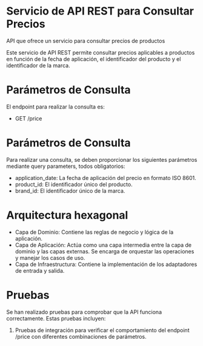 # Servicio de API REST para Consultar Precios
API que ofrece un servicio para consultar precios de productos

Este servicio de API REST permite consultar precios aplicables a productos en función de la fecha de aplicación, el identificador del producto y el identificador de la marca.

# Parámetros de Consulta

El endpoint para realizar la consulta es:

- GET /price

# Parámetros de Consulta

Para realizar una consulta, se deben proporcionar los siguientes parámetros mediante query parameters, todos obligatorios:

- application_date: La fecha de aplicación del precio en formato ISO 8601.
- product_id: El identificador único del producto.
- brand_id: El identificador único de la marca.


# Arquitectura hexagonal

- Capa de Dominio: Contiene las reglas de negocio y lógica de la aplicación.
- Capa de Aplicación: Actúa como una capa intermedia entre la capa de dominio y las capas externas. Se encarga de orquestar las operaciones y manejar los casos de uso.
- Capa de Infraestructura: Contiene la implementación de los adaptadores de entrada y salida.

# Pruebas

Se han realizado pruebas para comprobar que la API funciona correctamente. Estas pruebas incluyen:

1. Pruebas de integración para verificar el comportamiento del endpoint /price con diferentes combinaciones de parámetros.
